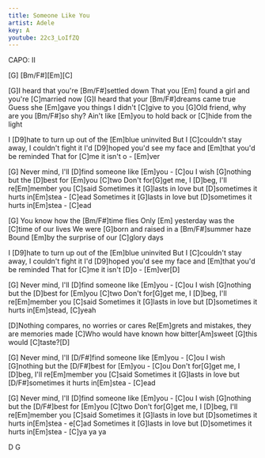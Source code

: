 ```yaml
---
title: Someone Like You
artist: Adele
key: A
youtube: 22c3_LoIfZQ
---
```


CAPO: II

[G] [Bm/F#][Em][C]

[G]I heard that you're [Bm/F#]settled down
That you [Em]   found a girl and you're [C]married now
[G]I heard that your [Bm/F#]dreams came true
Guess she [Em]gave you things I didn't [C]give to you
[G]Old friend, why are you [Bm/F#]so shy?
Ain't like [Em]you to hold back or [C]hide from the light

I [D9]hate to turn up out of the [Em]blue uninvited
But I [C]couldn't stay away, I couldn't fight it
I'd [D9]hoped you'd see my face and [Em]that you'd be reminded
That for [C]me it isn't o - [Em]ver

[G]  Never mind, I'll [D]find someone like [Em]you - [C]ou
I wish [G]nothing but the [D]best for [Em]you [C]two
Don't for[G]get me, I [D]beg, I'll re[Em]member you [C]said
Sometimes it [G]lasts in love but [D]sometimes it hurts in[Em]stea - [C]ead
Sometimes it [G]lasts in love but [D]sometimes it hurts in[Em]stea - [C]ead

[G]  You know how the [Bm/F#]time flies
Only [Em]   yesterday was the [C]time of our lives
We were [G]born and raised in a [Bm/F#]summer haze
Bound [Em]by the surprise of our [C]glory days

I [D9]hate to turn up out of the [Em]blue uninvited
But I [C]couldn't stay away, I couldn't fight it
I'd [D9]hoped you'd see my face and [Em]that you'd be reminded
That for [C]me it isn't [D]o - [Em]ver[D]

[G]  Never mind, I'll [D]find someone like [Em]you - [C]ou
I wish [G]nothing but the [D]best for [Em]you [C]two
Don't for[G]get me, I [D]beg, I'll re[Em]member you [C]said
Sometimes it [G]lasts in love but [D]sometimes it hurts in[Em]stead, [C]yeah

[D]Nothing compares, no worries or cares
Re[Em]grets and mistakes, they are memories made
[C]Who would have known how bitter[Am]sweet [G]this would [C]taste?[D]

[G]  Never mind, I'll [D/F#]find someone like [Em]you - [C]ou
I wish [G]nothing but the [D/F#]best for [Em]you - [C]ou
Don't for[G]get me, I [D]beg, I'll re[Em]member you [C]said
Sometimes it [G]lasts in love but [D/F#]sometimes it hurts in[Em]stea - [C]ead

[G] Never mind, I'll [D]find someone like [Em]you - [C]ou
I wish [G]nothing but the [D/F#]best for [Em]you [C]two
Don't for[G]get me, I [D]beg, I'll re[Em]member you [C]said
Sometimes it [G]lasts in love but [D]sometimes it hurts in[Em]stea - e[C]ad
Sometimes it [G]lasts in love but [D]sometimes it hurts in[Em]stea - [C]ya ya ya

D     G
